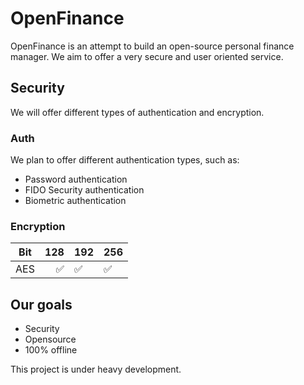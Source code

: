 # OpenFinance
OpenFinance is an attempt to build an open-source personal finance manager. We aim to offer a very secure and user oriented service.

## Security
We will offer different types of authentication and encryption.

### Auth
We plan to offer different authentication types, such as:
- Password authentication
- FIDO Security authentication
- Biometric authentication

### Encryption
| Bit | 128 | 192 | 256 |
|-----|----:|-----|-----|
| AES |   ✅ | ✅   | ✅   |

## Our goals
- Security
- Opensource
- 100% offline

This project is under heavy development.
